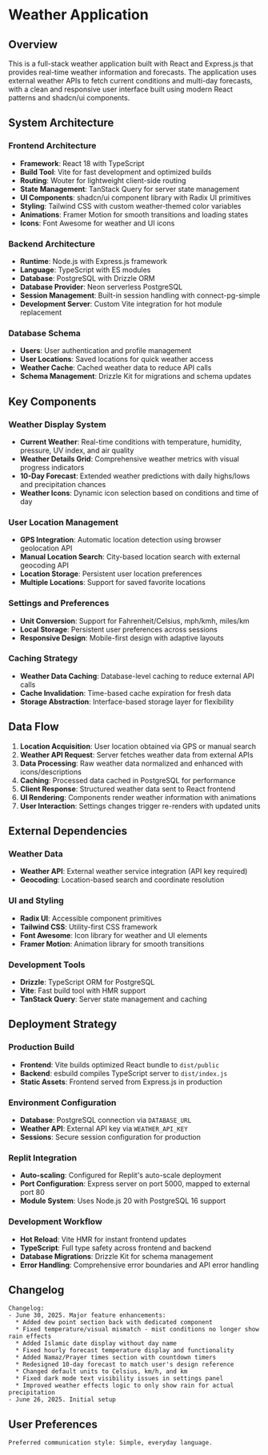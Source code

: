 # Weather Application

## Overview

This is a full-stack weather application built with React and Express.js that provides real-time weather information and forecasts. The application uses external weather APIs to fetch current conditions and multi-day forecasts, with a clean and responsive user interface built using modern React patterns and shadcn/ui components.

## System Architecture

### Frontend Architecture
- **Framework**: React 18 with TypeScript
- **Build Tool**: Vite for fast development and optimized builds
- **Routing**: Wouter for lightweight client-side routing
- **State Management**: TanStack Query for server state management
- **UI Components**: shadcn/ui component library with Radix UI primitives
- **Styling**: Tailwind CSS with custom weather-themed color variables
- **Animations**: Framer Motion for smooth transitions and loading states
- **Icons**: Font Awesome for weather and UI icons

### Backend Architecture
- **Runtime**: Node.js with Express.js framework
- **Language**: TypeScript with ES modules
- **Database**: PostgreSQL with Drizzle ORM
- **Database Provider**: Neon serverless PostgreSQL
- **Session Management**: Built-in session handling with connect-pg-simple
- **Development Server**: Custom Vite integration for hot module replacement

### Database Schema
- **Users**: User authentication and profile management
- **User Locations**: Saved locations for quick weather access
- **Weather Cache**: Cached weather data to reduce API calls
- **Schema Management**: Drizzle Kit for migrations and schema updates

## Key Components

### Weather Display System
- **Current Weather**: Real-time conditions with temperature, humidity, pressure, UV index, and air quality
- **Weather Details Grid**: Comprehensive weather metrics with visual progress indicators
- **10-Day Forecast**: Extended weather predictions with daily highs/lows and precipitation chances
- **Weather Icons**: Dynamic icon selection based on conditions and time of day

### User Location Management
- **GPS Integration**: Automatic location detection using browser geolocation API
- **Manual Location Search**: City-based location search with external geocoding API
- **Location Storage**: Persistent user location preferences
- **Multiple Locations**: Support for saved favorite locations

### Settings and Preferences
- **Unit Conversion**: Support for Fahrenheit/Celsius, mph/kmh, miles/km
- **Local Storage**: Persistent user preferences across sessions
- **Responsive Design**: Mobile-first design with adaptive layouts

### Caching Strategy
- **Weather Data Caching**: Database-level caching to reduce external API calls
- **Cache Invalidation**: Time-based cache expiration for fresh data
- **Storage Abstraction**: Interface-based storage layer for flexibility

## Data Flow

1. **Location Acquisition**: User location obtained via GPS or manual search
2. **Weather API Request**: Server fetches weather data from external APIs
3. **Data Processing**: Raw weather data normalized and enhanced with icons/descriptions
4. **Caching**: Processed data cached in PostgreSQL for performance
5. **Client Response**: Structured weather data sent to React frontend
6. **UI Rendering**: Components render weather information with animations
7. **User Interaction**: Settings changes trigger re-renders with updated units

## External Dependencies

### Weather Data
- **Weather API**: External weather service integration (API key required)
- **Geocoding**: Location-based search and coordinate resolution

### UI and Styling
- **Radix UI**: Accessible component primitives
- **Tailwind CSS**: Utility-first CSS framework
- **Font Awesome**: Icon library for weather and UI elements
- **Framer Motion**: Animation library for smooth transitions

### Development Tools
- **Drizzle**: TypeScript ORM for PostgreSQL
- **Vite**: Fast build tool with HMR support
- **TanStack Query**: Server state management and caching

## Deployment Strategy

### Production Build
- **Frontend**: Vite builds optimized React bundle to `dist/public`
- **Backend**: esbuild compiles TypeScript server to `dist/index.js`
- **Static Assets**: Frontend served from Express.js in production

### Environment Configuration
- **Database**: PostgreSQL connection via `DATABASE_URL`
- **Weather API**: External API key via `WEATHER_API_KEY`
- **Sessions**: Secure session configuration for production

### Replit Integration
- **Auto-scaling**: Configured for Replit's auto-scale deployment
- **Port Configuration**: Express server on port 5000, mapped to external port 80
- **Module System**: Uses Node.js 20 with PostgreSQL 16 support

### Development Workflow
- **Hot Reload**: Vite HMR for instant frontend updates
- **TypeScript**: Full type safety across frontend and backend
- **Database Migrations**: Drizzle Kit for schema management
- **Error Handling**: Comprehensive error boundaries and API error handling

## Changelog
```
Changelog:
- June 30, 2025. Major feature enhancements:
  * Added dew point section back with dedicated component
  * Fixed temperature/visual mismatch - mist conditions no longer show rain effects
  * Added Islamic date display without day name
  * Fixed hourly forecast temperature display and functionality
  * Added Namaz/Prayer times section with countdown timers
  * Redesigned 10-day forecast to match user's design reference
  * Changed default units to Celsius, km/h, and km
  * Fixed dark mode text visibility issues in settings panel
  * Improved weather effects logic to only show rain for actual precipitation
- June 26, 2025. Initial setup
```

## User Preferences
```
Preferred communication style: Simple, everyday language.
```